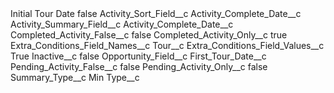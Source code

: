 <?xml version="1.0" encoding="UTF-8"?>
<CustomMetadata xmlns="http://soap.sforce.com/2006/04/metadata" xmlns:xsi="http://www.w3.org/2001/XMLSchema-instance" xmlns:xsd="http://www.w3.org/2001/XMLSchema">
    <label>Initial Tour Date</label>
    <protected>false</protected>
    <values>
        <field>Activity_Sort_Field__c</field>
        <value xsi:type="xsd:string">Activity_Complete_Date__c</value>
    </values>
    <values>
        <field>Activity_Summary_Field__c</field>
        <value xsi:type="xsd:string">Activity_Complete_Date__c</value>
    </values>
    <values>
        <field>Completed_Activity_False__c</field>
        <value xsi:type="xsd:boolean">false</value>
    </values>
    <values>
        <field>Completed_Activity_Only__c</field>
        <value xsi:type="xsd:boolean">true</value>
    </values>
    <values>
        <field>Extra_Conditions_Field_Names__c</field>
        <value xsi:type="xsd:string">Tour__c</value>
    </values>
    <values>
        <field>Extra_Conditions_Field_Values__c</field>
        <value xsi:type="xsd:string">True</value>
    </values>
    <values>
        <field>Inactive__c</field>
        <value xsi:type="xsd:boolean">false</value>
    </values>
    <values>
        <field>Opportunity_Field__c</field>
        <value xsi:type="xsd:string">First_Tour_Date__c</value>
    </values>
    <values>
        <field>Pending_Activity_False__c</field>
        <value xsi:type="xsd:boolean">false</value>
    </values>
    <values>
        <field>Pending_Activity_Only__c</field>
        <value xsi:type="xsd:boolean">false</value>
    </values>
    <values>
        <field>Summary_Type__c</field>
        <value xsi:type="xsd:string">Min</value>
    </values>
    <values>
        <field>Type__c</field>
        <value xsi:nil="true"/>
    </values>
</CustomMetadata>
